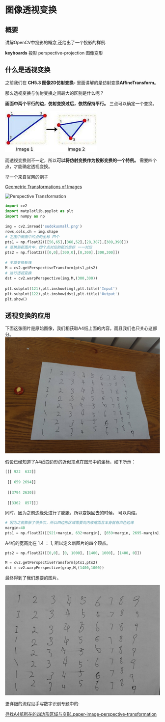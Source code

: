 # 图像透视变换

## 概要

讲解OpenCV中投影的概念,还给出了一个投影的样例.

**keyboards** 投影 perspective-projection 图像变形 

## 什么是透视变换


之前我们在 **CH5.3 图像2D仿射变换-** 里面讲解的是仿射变换**AffineTransform**。

那么透视变换与仿射变换之间最大的区别是什么呢？

**画面中两个平行的边，仿射变换过后，依然保持平行。** 三点可以确定一个变换。

![Warp_Affine_Tutorial_Theory_0.jpg](./image/Warp_Affine_Tutorial_Theory_0.jpg)

而透视变换则不一定，所以**可以将仿射变换作为投影变换的一个特例。** 需要四个点，才能确定透视变换。



举一个来自官网的例子

[Geometric Transformations of Images](https://docs.opencv.org/3.0-beta/doc/py_tutorials/py_imgproc/py_geometric_transformations/py_geometric_transformations.html#geometric-transformations)



![Perspective Transformation](https://docs.opencv.org/3.0-beta/_images/perspective.jpg)





```python
import cv2
import matplotlib.pyplot as plt
import numpy as np

img = cv2.imread('sudokusmall.png')
rows,cols,ch = img.shape
# 左图中画面中的点的坐标 四个
pts1 = np.float32([[56,65],[368,52],[28,387],[389,390]])
# 变换到新图片中，四个点对应的新的坐标 一一对应
pts2 = np.float32([[0,0],[300,0],[0,300],[300,300]])

# 生成变换矩阵
M = cv2.getPerspectiveTransform(pts1,pts2)
# 进行透视变换
dst = cv2.warpPerspective(img,M,(300,300))

plt.subplot(121),plt.imshow(img),plt.title('Input')
plt.subplot(122),plt.imshow(dst),plt.title('Output')
plt.show()
```



## 透视变换的应用



下面这张图片是原始图像，我们相获取A4纸上面的内容，而且我们也只关心这部分。![image](./image/IMG_20180302_125328.jpg)



假设已经知道了A4纸四边形的近似顶点在图形中的坐标，如下所示：

```python
[[[ 922  632]]

 [[ 659 2694]]

 [[3794 2630]]

 [[3362  857]]]

```

同时，因为之前边缘处进行了膨胀，所以变换回去的时候， 可以内缩。

```python
# 因为之前膨胀了很多次，所以四边形区域需要向内收缩而且本身就有白色边缘
margin=40
pts1 = np.float32([[921+margin, 632+margin], [659+margin, 2695-margin], [3795-margin, 2630-margin], [3362-margin, 856+margin]])
```

A4纸的宽高比在 1.4 ： 1, 所以定义新图片的四个顶点。

```python
pts2 = np.float32([[0,0], [0, 1000], [1400, 1000], [1400, 0]])
```

```python
M = cv2.getPerspectiveTransform(pts1,pts2)
dst = cv2.warpPerspective(gray,M,(1400,1000))
```

最终得到了我们想要的图片。

![perpective-number](./image/perpective-number.png)



更详细的流程见手写数字识别专题中的:

 [寻找A4纸所在的四边形区域与变形_paper-image-perspective-transformation](寻找A4纸所在的四边形区域与变形_paper-image-perspective-transformation)




